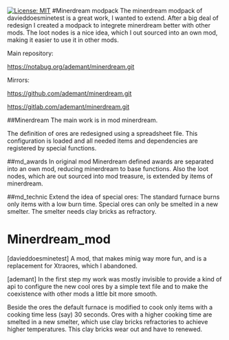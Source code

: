 [![License: MIT](https://img.shields.io/badge/License-MIT-yellow.svg)](https://opensource.org/licenses/MIT)
#Minerdream modpack
The minerdream modpack of davieddoesminetest is a great work, I wanted to extend.
After a big deal of redesign I created a modpack to integrete minerdream better with other mods. The loot nodes is a nice idea, which I out sourced into an own mod, making it easier to use it in other mods.

Main repository:

https://notabug.org/ademant/minerdream.git

Mirrors:

https://github.com/ademant/minerdream.git

https://gitlab.com/ademant/minerdream.git

##Minerdream
The main work is in mod minerdream.

The definition of ores are redesigned using a spreadsheet file. This configuration is loaded and all needed items and dependencies are registered by special functions.

##md_awards
In original mod Minerdream defined awards are separated into an own mod, reducing minerdream to base functions.
Also the loot nodes, which are out sourced into mod treasure, is extended by items of minerdream.

##md_technic
Extend the idea of special ores: The standard furnace burns only items with a low burn time. Special ores can only be smelted in a new smelter. The smelter needs clay bricks as refractory.


# Minerdream_mod
[davieddoesminetest] A mod, that makes minig way more fun, and is a replacement for Xtraores, which I abandoned.

[ademant]
In the first step my work was mostly invisible to provide a kind of api to configure the new cool ores by a simple text file and to make the coexistence with other mods a little bit more smooth.

Beside the ores the default furnace is modified to cook only items with a cooking time less (say) 30 seconds.
Ores with a higher cooking time are smelted in a new smelter, which use clay bricks refractories to achieve higher temperatures.
This clay bricks wear out and have to renewed.
